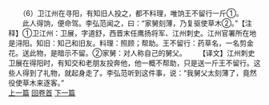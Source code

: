 　　（6）卫江州在寻阳，有知旧人投之，都不料理，唯饷王不留行一斤①。
　　此人得饷，便命驾。李弘范闻之，曰：“家舅刻薄，乃复驱使草木②。”【注释】①卫江州：卫展，字道舒，西晋末任鹰扬将军、江州刺史。江州官署所在地是浔阳。知旧：知己和旧友。料理：照顾；帮助。王不留行：药草名，一名剪金花。送此物，是暗示不留。②家舅：对人称自己的舅父。
　　【译文】江州刺史卫展在得阳时，有知交和老朋友投奔他，他一概不帮助，只是送一斤王不留行。这些人得到了礼物，就起身走了。李弘范听到这件事，说：“我舅父太刻薄了，竟然役使草木来逐客。”
<br>[上一篇](29_5) [回卷首](29_0) [下一篇](29_7)
